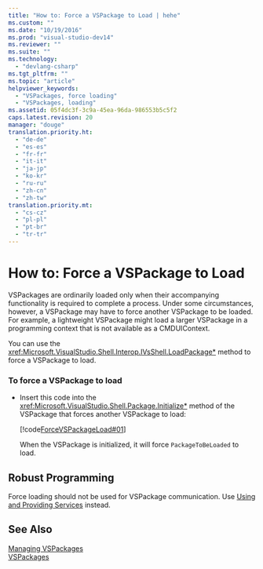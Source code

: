 ```yaml
---
title: "How to: Force a VSPackage to Load | hehe"
ms.custom: ""
ms.date: "10/19/2016"
ms.prod: "visual-studio-dev14"
ms.reviewer: ""
ms.suite: ""
ms.technology: 
  - "devlang-csharp"
ms.tgt_pltfrm: ""
ms.topic: "article"
helpviewer_keywords: 
  - "VSPackages, force loading"
  - "VSPackages, loading"
ms.assetid: 05f4dc3f-3c9a-45ea-96da-986553b5c5f2
caps.latest.revision: 20
manager: "douge"
translation.priority.ht: 
  - "de-de"
  - "es-es"
  - "fr-fr"
  - "it-it"
  - "ja-jp"
  - "ko-kr"
  - "ru-ru"
  - "zh-cn"
  - "zh-tw"
translation.priority.mt: 
  - "cs-cz"
  - "pl-pl"
  - "pt-br"
  - "tr-tr"
---
```

# How to: Force a VSPackage to Load
VSPackages are ordinarily loaded only when their accompanying functionality is required to complete a process. Under some circumstances, however, a VSPackage may have to force another VSPackage to be loaded. For example, a lightweight VSPackage might load a larger VSPackage in a programming context that is not available as a CMDUIContext.  
  
 You can use the <xref:Microsoft.VisualStudio.Shell.Interop.IVsShell.LoadPackage*> method to force a VSPackage to load.  
  
### To force a VSPackage to load  
  
-   Insert this code into the <xref:Microsoft.VisualStudio.Shell.Package.Initialize*> method of the VSPackage that forces another VSPackage to load:  
  
     [!code[ForceVSPackageLoad#01](../misc/codesnippet/CSharp/how-to--force-a-vspackage-to-load_1.cs)]  
  
     When the VSPackage is initialized, it will force `PackageToBeLoaded` to load.  
  
## Robust Programming  
 Force loading should not be used for VSPackage communication. Use [Using and Providing Services](../extensibility/using-and-providing-services.md) instead.  
  
## See Also  
 [Managing VSPackages](../extensibility/managing-vspackages.md)   
 [VSPackages](../extensibility-internals/vspackages.md)